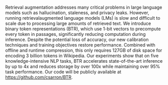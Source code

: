 Retrieval augmentation addresses many critical problems in large language models
such as hallucination, staleness, and privacy leaks. However, running retrievalaugmented language models (LMs) is slow and difficult to scale due to processing
large amounts of retrieved text. We introduce binary token representations (BTR),
which use 1-bit vectors to precompute every token in passages, significantly reducing computation during inference. Despite the potential loss of accuracy, our
new calibration techniques and training objectives restore performance. Combined
with offline and runtime compression, this only requires 127GB of disk space
for encoding 3 billion tokens in Wikipedia. Our experiments show that on five
knowledge-intensive NLP tasks, BTR accelerates state-of-the-art inference by up to
4x and reduces storage by over 100x while maintaining over 95% task performance.
Our code will be publicly available at https://github.com/csarron/BTR.
